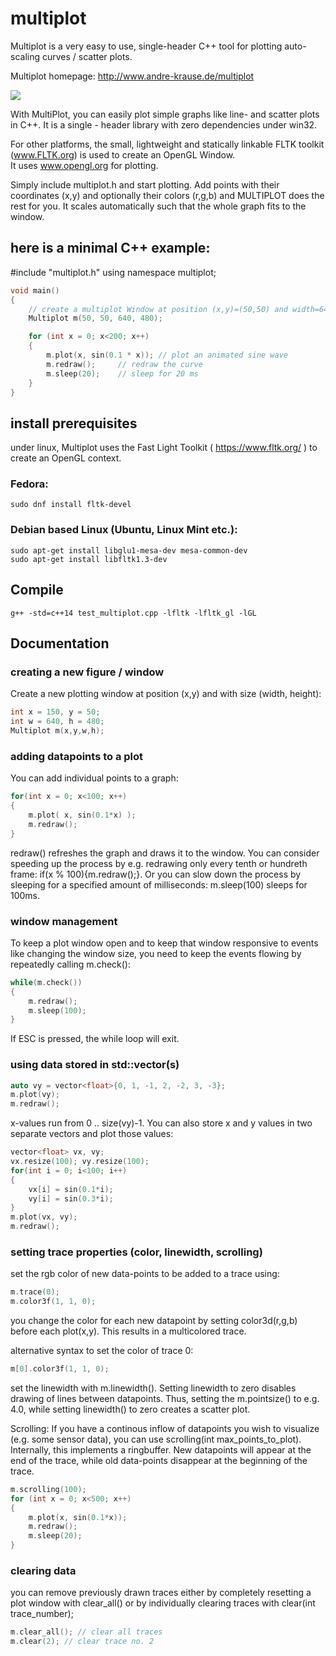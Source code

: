 # multiplot
Multiplot is a very easy to use, single-header C++ tool  for plotting auto-scaling curves / scatter plots. 

Multiplot homepage: http://www.andre-krause.de/multiplot

<img src="http://www.andre-krause.de/multiplot/multiplot.png">

With MultiPlot, you can easily plot simple graphs like line- and scatter plots in C++.
It is a single - header library with zero dependencies under win32.

For other platforms, the small, lightweight and statically linkable FLTK toolkit (<a href="http://www.fltk.org">www.FLTK.org</a>) is used to create an OpenGL Window.  
It uses <a href="http://www.opengl.org">www.opengl.org</a> for plotting.

Simply include multiplot.h and start plotting. 
Add points with their coordinates (x,y) and optionally their colors (r,g,b) and MULTIPLOT does the rest for you.
It scales automatically such that the whole graph fits to the window.

## here is a minimal C++ example:

#include "multiplot.h"
using namespace multiplot;

```cpp
void main()
{
	// create a multiplot Window at position (x,y)=(50,50) and width=640, height=480
	Multiplot m(50, 50, 640, 480);

	for (int x = 0; x<200; x++)
	{
		m.plot(x, sin(0.1 * x)); // plot an animated sine wave
		m.redraw();		// redraw the curve
		m.sleep(20); 	// sleep for 20 ms
	}
}
```

## install prerequisites
under linux, Multiplot uses the Fast Light Toolkit ( https://www.fltk.org/ ) to create an OpenGL context. 

### Fedora:
```console
sudo dnf install fltk-devel
```
### Debian based Linux (Ubuntu, Linux Mint etc.):
```console
sudo apt-get install libglu1-mesa-dev mesa-common-dev 
sudo apt-get install libfltk1.3-dev
```
## Compile
```console
g++ -std=c++14 test_multiplot.cpp -lfltk -lfltk_gl -lGL
```

## Documentation
### creating a new figure / window
Create a new plotting window at position (x,y) and with size (width, height):
```cpp
int x = 150, y = 50;
int w = 640, h = 480;
Multiplot m(x,y,w,h);
```

### adding datapoints to a plot
You can add individual points to a graph:
```cpp
for(int x = 0; x<100; x++)
{
	m.plot( x, sin(0.1*x) );
	m.redraw();
}
```
redraw() refreshes the graph and draws it to the window. You can consider speeding up the process by e.g. redrawing only every tenth or hundreth frame: if(x % 100){m.redraw();}. Or you can slow down the process by sleeping for a specified amount of milliseconds: m.sleep(100) sleeps for 100ms. 

### window management
To keep a plot window open and to keep that window responsive to events like changing the window size, you need to keep the events flowing by repeatedly calling m.check():

```cpp
while(m.check())
{
	m.redraw();
	m.sleep(100);
}
```
If ESC is pressed, the while loop will exit.


### using data stored in std::vector(s)

```cpp
auto vy = vector<float>{0, 1, -1, 2, -2, 3, -3};
m.plot(vy);
m.redraw();
```
x-values run from 0 .. size(vy)-1.
You can also store x and y values in two separate vectors and plot those values: 

```cpp
vector<float> vx, vy;
vx.resize(100); vy.resize(100);
for(int i = 0; i<100; i++)
{
	vx[i] = sin(0.1*i);
	vy[i] = sin(0.3*i);
}
m.plot(vx, vy);
m.redraw();
```

### setting trace properties (color, linewidth, scrolling)
set the rgb color of new data-points to be added to a trace using:
```cpp
m.trace(0);
m.color3f(1, 1, 0);
```
you change the color for each new datapoint by setting color3d(r,g,b) before each plot(x,y). This results in a multicolored trace. 

alternative syntax to set the color of trace 0:
```cpp
m[0].color3f(1, 1, 0);
```
set the linewidth with m.linewidth(). Setting linewidth to zero disables drawing of lines between datapoints.
Thus, setting the m.pointsize() to e.g. 4.0, while setting linewidth() to zero creates a scatter plot. 

Scrolling: If you have a continous inflow of datapoints you wish to visualize (e.g. some sensor data), you can use scrolling(int max_points_to_plot). Internally, this implements a ringbuffer. New datapoints will appear at the end of the trace, while old data-points disappear at the beginning of the trace. 
```cpp
m.scrolling(100);
for (int x = 0; x<500; x++)
{
	m.plot(x, sin(0.1*x));
	m.redraw();
	m.sleep(20);
}
```


### clearing data
you can remove previously drawn traces either by completely resetting a plot window with clear_all() or by individually clearing traces with clear(int trace_number);
```cpp
m.clear_all(); // clear all traces
m.clear(2); // clear trace no. 2
```

